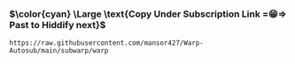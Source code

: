### $\color{cyan} \Large \text{Copy Under Subscription Link =😁=> Past to Hiddify next}$

```
https://raw.githubusercontent.com/mansor427/Warp-Autosub/main/subwarp/warp
```
